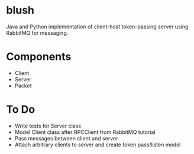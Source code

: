 blush
=====

Java and Python implementation of client-host token-passing server using RabbitMQ for messaging.

Components
==========
- Client
- Server
- Packet

To Do
=====
- Write tests for Server class
- Model Client class after RPCClient from RabbitMQ tutorial
- Pass messages between client and server
- Attach arbitrary clients to server and create token pass/listen model
